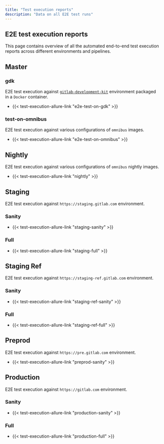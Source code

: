 ```yaml
---
title: "Test execution reports"
description: "Data on all E2E test runs"
---
```


## E2E test execution reports

This page contains overview of all the automated end-to-end test execution reports across different environments and pipelines.

## Master

### gdk

E2E test execution against [`gitlab-development-kit`](https://gitlab.com/gitlab-org/gitlab-development-kit) environment packaged in a `Docker` container.

- {{< test-execution-allure-link "e2e-test-on-gdk" >}}

### test-on-omnibus

E2E test execution against various configurations of `omnibus` images.

- {{< test-execution-allure-link "e2e-test-on-omnibus" >}}

## Nightly

E2E test execution against various configurations of `omnibus` nightly images.

- {{< test-execution-allure-link "nightly" >}}

## Staging

E2E test execution against `https://staging.gitlab.com` environment.

### Sanity

- {{< test-execution-allure-link "staging-sanity" >}}

### Full

- {{< test-execution-allure-link "staging-full" >}}

## Staging Ref

E2E test execution against `https://staging-ref.gitlab.com` environment.

### Sanity

- {{< test-execution-allure-link "staging-ref-sanity" >}}

### Full

- {{< test-execution-allure-link "staging-ref-full" >}}

## Preprod

E2E test execution against `https://pre.gitlab.com` environment.

- {{< test-execution-allure-link "preprod-sanity" >}}

## Production

E2E test execution against `https://gitlab.com` environment.

### Sanity

- {{< test-execution-allure-link "production-sanity" >}}

### Full

- {{< test-execution-allure-link "production-full" >}}
